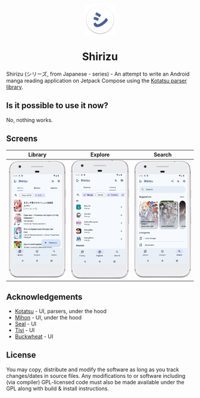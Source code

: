 <div align="center">

<a>
    <img src="./app/src/main/res/mipmap-xxxhdpi/ic_launcher.png" alt="Shirizu logo" title="Shirizu logo" width="80"/>
</a>

# Shirizu

</div>

Shirizu (シリーズ, from Japanese - series) - An attempt to write an Android manga reading application on Jetpack Compose using the [Kotatsu parser library](https://github.com/KotatsuApp/kotatsu-parsers).

## Is it possible to use it now?

No, nothing works.

## Screens
|                  Library                   |                   Explore                    |                   Search                    |
|:------------------------------------------:|:--------------------------------------------:|:-------------------------------------------:|
| ![Shelf light theme](./images/library.png) | ![Details light theme](./images/explore.png) | ![History light theme](./images/search.png) |

## Acknowledgements

- [Kotatsu](https://github.com/KotatsuApp/Kotatsu) - UI, parsers, under the hood
- [Mihon](https://github.com/mihonapp/mihon) - UI, under the hood
- [Seal](https://github.com/JunkFood02/Seal) - UI
- [Tivi](https://github.com/chrisbanes/tivi) - UI
- [Buckwheat](https://github.com/danilkinkin/buckwheat) - UI

## License

You may copy, distribute and modify the software as long as you track changes/dates in source files.
Any modifications to or software including (via compiler) GPL-licensed code must also be made available under the
GPL along with build & install instructions.
 
